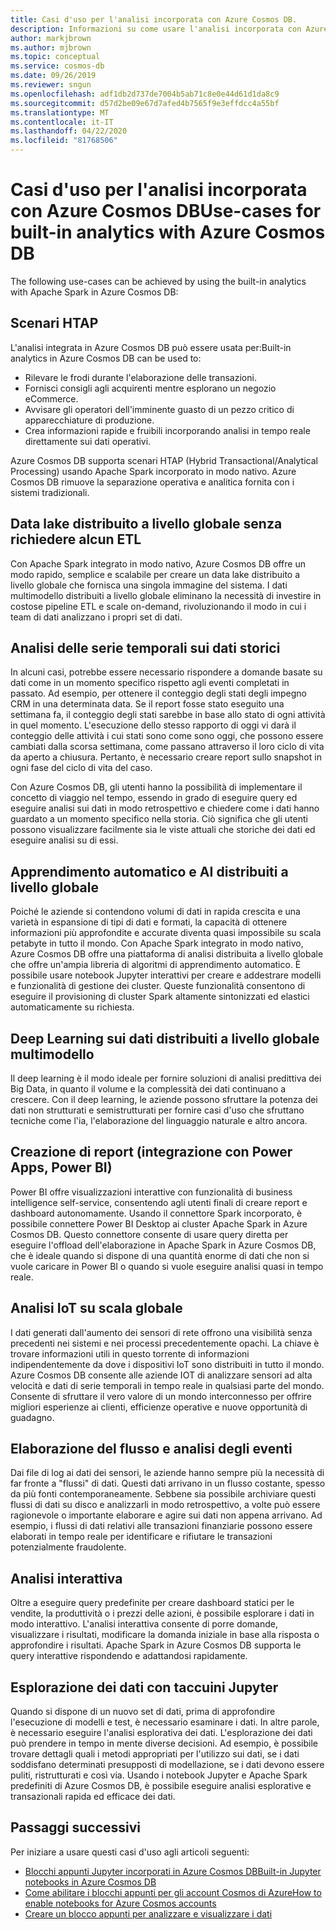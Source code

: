 ```yaml
---
title: Casi d'uso per l'analisi incorporata con Azure Cosmos DB.
description: Informazioni su come usare l'analisi incorporata con Azure Cosmos DB in diversi casi d'uso.
author: markjbrown
ms.author: mjbrown
ms.topic: conceptual
ms.service: cosmos-db
ms.date: 09/26/2019
ms.reviewer: sngun
ms.openlocfilehash: adf1db2d737de7004b5ab71c8e0e44d61d1da8c9
ms.sourcegitcommit: d57d2be09e67d7afed4b7565f9e3effdcc4a55bf
ms.translationtype: MT
ms.contentlocale: it-IT
ms.lasthandoff: 04/22/2020
ms.locfileid: "81768506"
---
```

# <a name="use-cases-for-built-in-analytics-with-azure-cosmos-db"></a>Casi d'uso per l'analisi incorporata con Azure Cosmos DBUse-cases for built-in analytics with Azure Cosmos DB

The following use-cases can be achieved by using the built-in analytics with Apache Spark in Azure Cosmos DB:

## <a name="htap-scenarios"></a>Scenari HTAP

L'analisi integrata in Azure Cosmos DB può essere usata per:Built-in analytics in Azure Cosmos DB can be used to:

* Rilevare le frodi durante l'elaborazione delle transazioni.
* Fornisci consigli agli acquirenti mentre esplorano un negozio eCommerce.
* Avvisare gli operatori dell'imminente guasto di un pezzo critico di apparecchiature di produzione.
* Crea informazioni rapide e fruibili incorporando analisi in tempo reale direttamente sui dati operativi.

Azure Cosmos DB supporta scenari HTAP (Hybrid Transactional/Analytical Processing) usando Apache Spark incorporato in modo nativo. Azure Cosmos DB rimuove la separazione operativa e analitica fornita con i sistemi tradizionali.

## <a name="globally-distributed-data-lake-without-requiring-any-etl"></a>Data lake distribuito a livello globale senza richiedere alcun ETL

Con Apache Spark integrato in modo nativo, Azure Cosmos DB offre un modo rapido, semplice e scalabile per creare un data lake distribuito a livello globale che fornisca una singola immagine del sistema. I dati multimodello distribuiti a livello globale eliminano la necessità di investire in costose pipeline ETL e scale on-demand, rivoluzionando il modo in cui i team di dati analizzano i propri set di dati.

## <a name="time-series-analytics-over-historic-data"></a>Analisi delle serie temporali sui dati storici

In alcuni casi, potrebbe essere necessario rispondere a domande basate su dati come in un momento specifico rispetto agli eventi completati in passato. Ad esempio, per ottenere il conteggio degli stati degli impegno CRM in una determinata data. Se il report fosse stato eseguito una settimana fa, il conteggio degli stati sarebbe in base allo stato di ogni attività in quel momento. L'esecuzione dello stesso rapporto di oggi vi darà il conteggio delle attività i cui stati sono come sono oggi, che possono essere cambiati dalla scorsa settimana, come passano attraverso il loro ciclo di vita da aperto a chiusura. Pertanto, è necessario creare report sullo snapshot in ogni fase del ciclo di vita del caso.

Con Azure Cosmos DB, gli utenti hanno la possibilità di implementare il concetto di viaggio nel tempo, essendo in grado di eseguire query ed eseguire analisi sui dati in modo retrospettivo e chiedere come i dati hanno guardato a un momento specifico nella storia. Ciò significa che gli utenti possono visualizzare facilmente sia le viste attuali che storiche dei dati ed eseguire analisi su di essi.

## <a name="globally-distributed-machine-learning-and-ai"></a>Apprendimento automatico e AI distribuiti a livello globale

Poiché le aziende si contendono volumi di dati in rapida crescita e una varietà in espansione di tipi di dati e formati, la capacità di ottenere informazioni più approfondite e accurate diventa quasi impossibile su scala petabyte in tutto il mondo. Con Apache Spark integrato in modo nativo, Azure Cosmos DB offre una piattaforma di analisi distribuita a livello globale che offre un'ampia libreria di algoritmi di apprendimento automatico. È possibile usare notebook Jupyter interattivi per creare e addestrare modelli e funzionalità di gestione dei cluster. Queste funzionalità consentono di eseguire il provisioning di cluster Spark altamente sintonizzati ed elastici automaticamente su richiesta.

## <a name="deep-learning-on-multi-model-globally-distributed-data"></a>Deep Learning sui dati distribuiti a livello globale multimodello

Il deep learning è il modo ideale per fornire soluzioni di analisi predittiva dei Big Data, in quanto il volume e la complessità dei dati continuano a crescere. Con il deep learning, le aziende possono sfruttare la potenza dei dati non strutturati e semistrutturati per fornire casi d'uso che sfruttano tecniche come l'ia, l'elaborazione del linguaggio naturale e altro ancora.

## <a name="reporting-integrating-with-power-apps-power-bi"></a>Creazione di report (integrazione con Power Apps, Power BI)

Power BI offre visualizzazioni interattive con funzionalità di business intelligence self-service, consentendo agli utenti finali di creare report e dashboard autonomamente. Usando il connettore Spark incorporato, è possibile connettere Power BI Desktop ai cluster Apache Spark in Azure Cosmos DB. Questo connettore consente di usare query diretta per eseguire l'offload dell'elaborazione in Apache Spark in Azure Cosmos DB, che è ideale quando si dispone di una quantità enorme di dati che non si vuole caricare in Power BI o quando si vuole eseguire analisi quasi in tempo reale.

## <a name="iot-analytics-at-global-scale"></a>Analisi IoT su scala globale

I dati generati dall'aumento dei sensori di rete offrono una visibilità senza precedenti nei sistemi e nei processi precedentemente opachi. La chiave è trovare informazioni utili in questo torrente di informazioni indipendentemente da dove i dispositivi IoT sono distribuiti in tutto il mondo. Azure Cosmos DB consente alle aziende IOT di analizzare sensori ad alta velocità e dati di serie temporali in tempo reale in qualsiasi parte del mondo. Consente di sfruttare il vero valore di un mondo interconnesso per offrire migliori esperienze ai clienti, efficienze operative e nuove opportunità di guadagno.

## <a name="stream-processing-and-event-analytics"></a>Elaborazione del flusso e analisi degli eventi 

Dai file di log ai dati dei sensori, le aziende hanno sempre più la necessità di far fronte a "flussi" di dati. Questi dati arrivano in un flusso costante, spesso da più fonti contemporaneamente. Sebbene sia possibile archiviare questi flussi di dati su disco e analizzarli in modo retrospettivo, a volte può essere ragionevole o importante elaborare e agire sui dati non appena arrivano. Ad esempio, i flussi di dati relativi alle transazioni finanziarie possono essere elaborati in tempo reale per identificare e rifiutare le transazioni potenzialmente fraudolente.

## <a name="interactive-analytics"></a>Analisi interattiva

Oltre a eseguire query predefinite per creare dashboard statici per le vendite, la produttività o i prezzi delle azioni, è possibile esplorare i dati in modo interattivo. L'analisi interattiva consente di porre domande, visualizzare i risultati, modificare la domanda iniziale in base alla risposta o approfondire i risultati. Apache Spark in Azure Cosmos DB supporta le query interattive rispondendo e adattandosi rapidamente.

## <a name="data-exploration-using-jupyter-notebooks"></a>Esplorazione dei dati con taccuini Jupyter

Quando si dispone di un nuovo set di dati, prima di approfondire l'esecuzione di modelli e test, è necessario esaminare i dati. In altre parole, è necessario eseguire l'analisi esplorativa dei dati. L'esplorazione dei dati può prendere in tempo in mente diverse decisioni. Ad esempio, è possibile trovare dettagli quali i metodi appropriati per l'utilizzo sui dati, se i dati soddisfano determinati presupposti di modellazione, se i dati devono essere puliti, ristrutturati e così via. Usando i notebook Jupyter e Apache Spark predefiniti di Azure Cosmos DB, è possibile eseguire analisi esplorative e transazionali rapida ed efficace dei dati.

## <a name="next-steps"></a>Passaggi successivi

Per iniziare a usare questi casi d'uso agli articoli seguenti:

* [Blocchi appunti Jupyter incorporati in Azure Cosmos DBBuilt-in Jupyter notebooks in Azure Cosmos DB](cosmosdb-jupyter-notebooks.md)
* [Come abilitare i blocchi appunti per gli account Cosmos di AzureHow to enable notebooks for Azure Cosmos accounts](enable-notebooks.md)
* [Creare un blocco appunti per analizzare e visualizzare i dati](create-notebook-visualize-data.md)